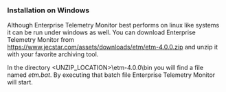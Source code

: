 ### Installation on Windows
Although Enterprise Telemetry Monitor best performs on linux like systems it can be run under windows as well. You can download Enterprise Telemetry Monitor from <https://www.jecstar.com/assets/downloads/etm/etm-4.0.0.zip> and unzip it with your favorite archiving tool. 

In the directory <UNZIP_LOCATION>\etm-4.0.0\bin you will find a file named *etm.bat*. By executing that batch file Enterprise Telemetry Monitor will start.